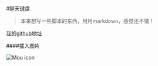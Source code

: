#聊天键盘
>本来想写一些脚本的东西，用用markdown，感觉还不错！

[我的github地址](https://github.com/WXLwkl)

####插入图片

![Mou icon](http://mouapp.com/Mou_128.png)
